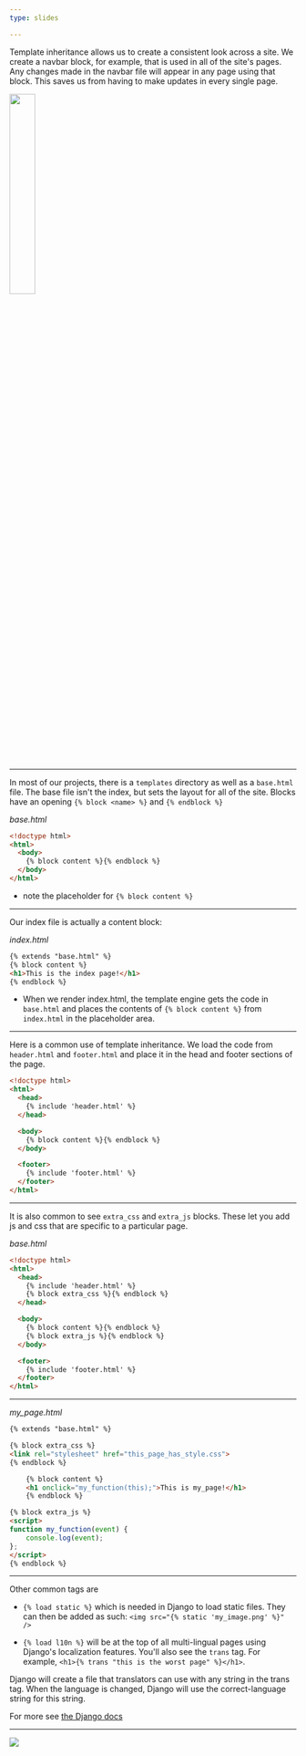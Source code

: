 ```yaml
---
type: slides

---
```


Template inheritance allows us to create a consistent look across a site.  We create a navbar block, for example, that is used in all of the site's pages.  Any changes made in the navbar file will appear in any page using that block.  This saves us from having to make updates in every single page. 

<img width="30%" src="https://i.pinimg.com/originals/96/e3/7e/96e37e7c18b31277d248aa5dda182fa8.jpg" />

---

In most of our projects, there is a `templates` directory as well as a `base.html` file. The base file isn't the index, but sets the layout for all of the site. Blocks have an opening `{% block <name> %}` and `{% endblock %}`

*base.html*
```html
<!doctype html>
<html>
  <body>
    {% block content %}{% endblock %}
  </body>
</html>
```

- note the placeholder for `{% block content %}`

---

Our index file is actually a content block:

*index.html*
```html
{% extends "base.html" %}
{% block content %}
<h1>This is the index page!</h1>
{% endblock %}
```

- When we render index.html, the template engine gets the code in `base.html` and places the contents of `{% block content %}` from `index.html` in the placeholder area. 

---

Here is a common use of template inheritance.  We load the code from `header.html` and `footer.html` and place it in the head and footer sections of the page. 

```html
<!doctype html>
<html>
  <head>
    {% include 'header.html' %}
  </head>

  <body>
    {% block content %}{% endblock %}
  </body>

  <footer>
    {% include 'footer.html' %}
  </footer>
</html>
```

---

It is also common to see `extra_css` and `extra_js` blocks. These let you add js and css that are specific to a particular page. 

*base.html*
```html
<!doctype html>
<html>
  <head>
    {% include 'header.html' %}
    {% block extra_css %}{% endblock %}
  </head>

  <body>
    {% block content %}{% endblock %}
    {% block extra_js %}{% endblock %}
  </body>

  <footer>
    {% include 'footer.html' %}
  </footer>
</html>
```

---

*my_page.html*

```html
{% extends "base.html" %}

{% block extra_css %}
<link rel="stylesheet" href="this_page_has_style.css">
{% endblock %}

    {% block content %}
    <h1 onclick="my_function(this);">This is my_page!</h1>
    {% endblock %}

{% block extra_js %}
<script>
function my_function(event) {
    console.log(event);
}; 
</script>
{% endblock %}
```

---

Other common tags are 

- `{% load static %}` which is needed in Django to load static files.  They can then be added as such:
`<img src="{% static 'my_image.png' %}" />`  

- `{% load l10n %}` will be at the top of all multi-lingual pages using Django's localization features.  You'll also see the `trans` tag. For example,
`<h1>{% trans "this is the worst page" %}</h1>`.  

Django will create a file that translators can use with any string in the trans tag.  When the language is changed, Django will use the correct-language string for this string.  

For more see [the Django docs](https://docs.djangoproject.com/en/3.0/topics/i18n/)

---

<img src="awe_face.jpeg" />